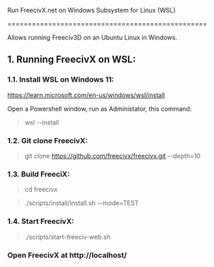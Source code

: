 Run FreecivX.net on Windows Subsystem for Linux (WSL)

=================================================

  

Allows running Freeciv3D on an Ubuntu Linux in Windows.

  
## 1. Running FreecivX on WSL:

### 1.1. Install WSL on Windows 11:

https://learn.microsoft.com/en-us/windows/wsl/install

Open a Powershell window, run as Administator, this command:

> wsl --install

  

### 1.2. Git clone FreecivX:

> git clone https://github.com/freecivx/freecivx.git --depth=10

  

### 1.3. Build FreeciX:

> cd freecivx

> ./scripts/install/install.sh --mode=TEST

  

### 1.4. Start FreecivX:

> ./scripts/start-freeciv-web.sh

  

### Open FreecivX at http://localhost/

<br />


